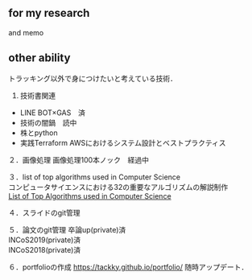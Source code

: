 ## for my research

and memo

## other ability
トラッキング以外で身につけたいと考えている技術．

1. 技術書関連
* LINE BOT×GAS　済
* 技術の闇鍋　読中
* 株とpython
* 実践Terraform AWSにおけるシステム設計とベストプラクティス

２．画像処理
画像処理100本ノック　経過中

３．list of top algorithms used in Computer Science  
コンピュータサイエンスにおける32の重要なアルゴリズムの解説制作  
[List of Top Algorithms used in Computer Science](http://www.ptidej.net/link/programming/topalgorithms)

４．スライドのgit管理

５．論文のgit管理
  卒論up(private)済  
  INCoS2019(private)済  
  INCoS2018(private)済
  
６．portfolioの作成
https://tackky.github.io/portfolio/
随時アップデート．
